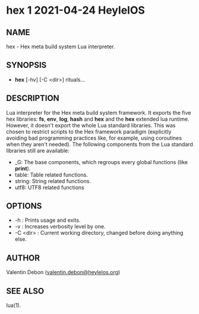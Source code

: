 # hex 1 2021-04-24 HeylelOS

## NAME
hex - Hex meta build system Lua interpreter.

## SYNOPSIS
- **hex** [-hv] [-C \<dir\>] rituals...

## DESCRIPTION
Lua interpreter for the Hex meta build system framework.
It exports the five hex libraries: **fs**, **env**, **log**, **hash** and **hex** and the **hex** extended lua runtime.
However, it doesn't export the whole Lua standard libraries.
This was chosen to restrict scripts to the Hex framework paradigm (explicitly avoiding bad programming practices like, for example, using coroutines when they aren't needed).
The following components from the Lua standard libraries still are available:
- \_G: The base components, which regroups every global functions (like __print__).
- table: Table related functions.
- string: String related functions.
- utf8: UTF8 related functions

## OPTIONS
- -h : Prints usage and exits.
- -v : Increases verbosity level by one.
- -C \<dir\> : Current working directory, changed before doing anything else.

## AUTHOR
Valentin Debon (valentin.debon@heylelos.org)

## SEE ALSO
lua(1).

